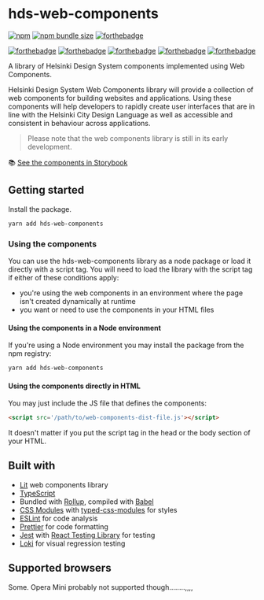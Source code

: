 # hds-web-components

[![npm](https://img.shields.io/npm/v/hds-web-components?style=flat-square)](https://www.npmjs.com/package/hds-web-components)
[![npm bundle size](https://img.shields.io/bundlephobia/minzip/hds-web-components?label=gzipped%20size&style=flat-square)](https://bundlephobia.com/result?p=hds-web-components)
[![forthebadge](https://forthebadge.com/images/badges/works-on-my-machine.svg)](https://forthebadge.com)

[![forthebadge](https://forthebadge.com/images/badges/powered-by-electricity.svg)](https://forthebadge.com)
[![forthebadge](https://forthebadge.com/images/badges/contains-technical-debt.svg)](https://forthebadge.com)
[![forthebadge](https://forthebadge.com/images/badges/uses-css.svg)](https://forthebadge.com)
[![forthebadge](https://forthebadge.com/images/badges/60-percent-of-the-time-works-every-time.svg)](https://forthebadge.com)
[![forthebadge](https://forthebadge.com/images/badges/not-a-bug-a-feature.svg)](https://forthebadge.com)

A library of Helsinki Design System components implemented using Web Components.

Helsinki Design System Web Components library will provide a collection of web components for building websites and applications. Using these components will help developers to rapidly create user interfaces that are in line with the Helsinki City Design Language as well as accessible and consistent in behaviour across applications.

> Please note that the web components library is still in its early development.

:books: [See the components in Storybook](https://hds.hel.fi/storybook/web-components)


## Getting started
Install the package.

```bash
yarn add hds-web-components
```


### Using the components
You can use the hds-web-components library as a node package or load it directly with a script tag. You will need to load the library with the script tag if either of these conditions apply:

- you're using the web components in an environment where the page isn't created dynamically at runtime
- you want or need to use the components in your HTML files


#### Using the components in a Node environment
If you're using a Node environment you may install the package from the npm registry:

```bash
yarn add hds-web-components
```


#### Using the components directly in HTML
You may just include the JS file that defines the components:

```html
<script src='/path/to/web-components-dist-file.js'></script>
```

It doesn't matter if you put the script tag in the head or the body section of your HTML.


## Built with
- [Lit](https://lit.dev/) web components library
- [TypeScript](https://www.typescriptlang.org/)
- Bundled with [Rollup](https://github.com/rollup/rollup), compiled with [Babel](https://github.com/babel/babel)
- [CSS Modules](https://github.com/css-modules/css-modules) with [typed-css-modules](https://github.com/Quramy/typed-css-modules) for styles
- [ESLint](https://github.com/eslint/eslint) for code analysis
- [Prettier](https://github.com/prettier/prettier) for code formatting
- [Jest](https://github.com/facebook/jest) with [React Testing Library](https://github.com/testing-library/react-testing-library) for testing
- [Loki](https://loki.js.org/) for visual regression testing


## Supported browsers
Some. Opera Mini probably not supported though........,,,,
